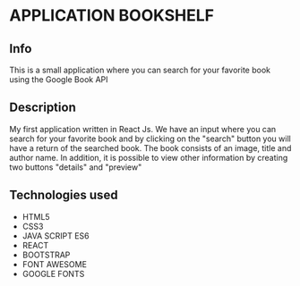 # APPLICATION BOOKSHELF

## Info

This is a small application where you can search for your favorite book using the Google Book API

## Description 

My first application written in React Js. We have an input where you can search for your favorite book and by clicking on the "search" button you will have a return of the searched book. The book consists of an image, title and author name. In addition, it is possible to view other information by creating two buttons "details" and "preview"

## Technologies used

- HTML5
- CSS3
- JAVA SCRIPT ES6
- REACT
- BOOTSTRAP
- FONT AWESOME
- GOOGLE FONTS
